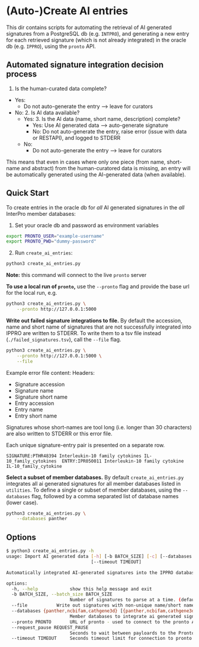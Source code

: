 # (Auto-)Create AI entries

This dir contains scripts for automating the retrieval of AI generated signatures from a PostgreSQL db (e.g. `INTPRO`), and generating a new entry for each retrieved signature (which is not already integrated) in the oracle db (e.g. `IPPRO`), using the `pronto` API.

## Automated signature integration decision process

1. Is the human-curated data complete?
  - Yes:
    - Do not auto-generate the entry --> leave for curators
  - No:
    2. Is AI data available?
    - Yes:
      3. Is the AI data (name, short name, description) complete?
        - Yes: Use AI generated data --> auto-generate signature
        - No: Do not auto-generate the entry, raise error (issue with data or RESTAPI), and logged to STDERR
    - No:
      - Do not auto-generate the entry --> leave for curators

This means that even in cases where only one piece (from name, short-name and abstract) from the human-curatored data is missing, an 
entry will be automatically generated using the AI-generated data (when available).

## Quick Start

To create entries in the oracle db for *all* AI generated signatures in the *all* InterPro member databases:

1. Set your oracle db and password as environment variables
```bash
export PRONTO_USER="example-username"
export PRONTO_PWD="dummy-password"
```

2. Run `create_ai_entries`:
```bash
python3 create_ai_entries.py
```

**Note:** this command will connect to the live `pronto` server

**To use a local run of `pronto`,** use the `--pronto` flag and provide the base url for the local run, e.g.

```bash
python3 create_ai_entries.py \
    --pronto http://127.0.0.1:5000
```

**Write out failed signature integrations to file.** By default the accession, name and short name of signatures that are not successfully integrated into IPPRO are written to STDERR. To write them to a tsv file instead (`./failed_signatures.tsv`), call the `--file` flag.

```bash
python3 create_ai_entries.py \
    --pronto http://127.0.0.1:5000 \
    --file
```

Example error file content:
Headers:
* Signature accession
* Signature name
* Signature short name
* Entry accession
* Entry name
* Entry short name

Signatures whose short-names are tool long (i.e. longer than 30 characters) are also written to STDERR or this error file.

Each unique signature-entry pair is presented on a separate row.

```
SIGNATURE:PTHR48394	Interleukin-10 family cytokines	IL-10_family_cytokines	ENTRY:IPR050011	Interleukin-10 family cytokine	IL-10_family_cytokine
```

**Select a subset of member databases.** By default `create_ai_entries.py` integrates all ai generated signatures for all member databases listed in `utilities`. To define a single or subset of member databases, using the `--databases` flag, followed by a comma separated list of database names (lower case).

```bash
python3 create_ai_entries.py \
    --databases panther
```

## Options

```bash
$ python3 create_ai_entries.py -h
usage: Import AI generated data [-h] [-b BATCH_SIZE] [-c] [--databases {panther,ncbifam,cathgene3d} [{panther,ncbifam,cathgene3d} ...]] [--pronto PRONTO] [--request_pause REQUEST_PAUSE]
                                [--timeout TIMEOUT]

Automatically integrated AI-generated signatures into the IPPRO database

options:
  -h, --help            show this help message and exit
  -b BATCH_SIZE, --batch_size BATCH_SIZE
                        Number of signatures to parse at a time. (default: 50000000)
  --file           Write out signatures with non-unique name/short name to a TSV file (default: False)
  --databases {panther,ncbifam,cathgene3d} [{panther,ncbifam,cathgene3d} ...]
                        Member databases to integrate ai generated signatures from. Default: ALL (default: ['panther', 'ncbifam', 'cathgene3d'])
  --pronto PRONTO       URL of pronto - used to connect to the pronto API. (default: http://pronto.ebi.ac.uk:5000)
  --request_pause REQUEST_PAUSE
                        Seconds to wait between payloards to the Pronto REST API (default: 0.01)
  --timeout TIMEOUT     Seconds timeout limit for connection to pronto (default: 10)
```
